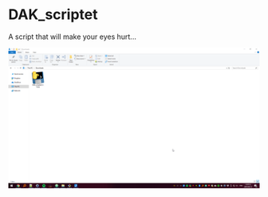 # DAK_scriptet
A script that will make your eyes hurt...

![Showcase of script](docs/img/showcase1.gif)
